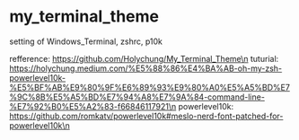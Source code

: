 # my_terminal_theme
setting of Windows_Terminal, zshrc, p10k 

refference: https://github.com/Holychung/My_Terminal_Theme\n
tuturial: https://holychung.medium.com/%E5%88%86%E4%BA%AB-oh-my-zsh-powerlevel10k-%E5%BF%AB%E9%80%9F%E6%89%93%E9%80%A0%E5%A5%BD%E7%9C%8B%E5%A5%BD%E7%94%A8%E7%9A%84-command-line-%E7%92%B0%E5%A2%83-f66846117921\n
powerlevel10k: https://github.com/romkatv/powerlevel10k#meslo-nerd-font-patched-for-powerlevel10k\n
